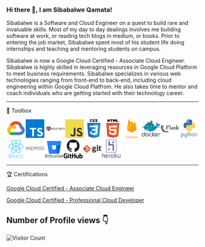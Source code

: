 ### Hi there 👋, I am Sibabalwe Qamata!

Sibabalwe is a Software and Cloud Engineer on a quest to build rare and invaluable skills. Most of my day to day dealings involves me building software at work, or reading tech blogs in medium, or books. Prior to entering the job market, Sibabalwe spent most of his student life doing internships and teaching and mentoring students on campus.

Sibabalwe is now a Google Cloud Certified - Associate Cloud Engineer. Sibabalwe is highly skilled in leveraging resources in Google Cloud Platform to meet business requirements. Sibabalwe specializes in various web technologies ranging from front-end to back-end, including cloud engineering within Google Cloud Platfrom. He also takes time to mentor and coach individuals who are getting started with their technology career.

---
🧰 Toolbox

<img src="https://github.com/devicons/devicon/blob/master/icons/googlecloud/googlecloud-original.svg" alt="GCP" width="50" height="50" /><img src="https://github.com/devicons/devicon/blob/master/icons/typescript/typescript-original.svg" alt="Typescript" width="50" height="50" /> <img src="https://github.com/devicons/devicon/blob/master/icons/angularjs/angularjs-original-wordmark.svg" alt="AngularJS" width="50" height="50" /><img src="https://github.com/devicons/devicon/blob/master/icons/javascript/javascript-original.svg" alt="Javascript" width="50" height="50" /><img src="https://github.com/devicons/devicon/blob/master/icons/css3/css3-original-wordmark.svg" alt="CSS3" width="50" height="50" /><img src="https://github.com/devicons/devicon/blob/master/icons/html5/html5-original-wordmark.svg" alt="HTML5" width="50" height="50" /><img src="https://github.com/devicons/devicon/blob/master/icons/firebase/firebase-plain-wordmark.svg" alt="Firebase" width="50" height="50" /><img src="https://github.com/devicons/devicon/blob/master/icons/docker/docker-original-wordmark.svg" alt="Docker" width="50" height="50" /><img src="https://github.com/devicons/devicon/blob/master/icons/flask/flask-original-wordmark.svg" alt="Flask" width="50" height="50" /><img src="https://github.com/devicons/devicon/blob/master/icons/python/python-original-wordmark.svg" alt="Python" width="50" height="50" /><img src="https://github.com/devicons/devicon/blob/master/icons/react/react-original-wordmark.svg" alt="React" width="50" height="50" /><img src="https://github.com/devicons/devicon/blob/master/icons/express/express-original-wordmark.svg" alt="Express" width="50" height="50" /><img src="https://github.com/devicons/devicon/blob/master/icons/bitbucket/bitbucket-original-wordmark.svg" alt="Bitbucket" width="50" height="50" /><img src="https://github.com/devicons/devicon/blob/master/icons/github/github-original-wordmark.svg" alt="Github" width="50" height="50" /><img src="https://github.com/devicons/devicon/blob/master/icons/git/git-original-wordmark.svg" alt="Git" width="50" height="50" /><img src="https://github.com/devicons/devicon/blob/master/icons/heroku/heroku-original-wordmark.svg" alt="Heroku" width="50" height="50">


---
🏆 Certifications

[Google Cloud Certified - Associate Cloud Engineer](https://www.credential.net/9838aff3-edc1-4cfc-9a72-69fd205411e4?key=51acb856acf5ae6b6d4a9f31ab1dcf64b76713e4f51b85cb432dcddc9a7fb835)

[Google Cloud Certified - Professional Cloud Developer](https://www.credential.net/5ac28131-a69c-4b28-9424-ac890fc65f69?key=38954d09442a85108361927d5adafa175f462ad3917c93ae53040ad0f8a9e421)

Number of Profile views 👇
---------------------------------------
![Visitor Count](https://profile-counter.glitch.me/{sibabalwe-qamata}/count.svg)
